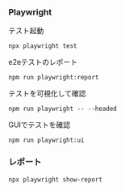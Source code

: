 ### Playwright
テスト起動
```
npx playwright test
```
e2eテストのレポート
```
npm run playwright:report
```
テストを可視化して確認
```
npm run playwright -- --headed 
```

 GUIでテストを確認
```
npm run playwright:ui
```
### レポート
```
npx playwright show-report
```
